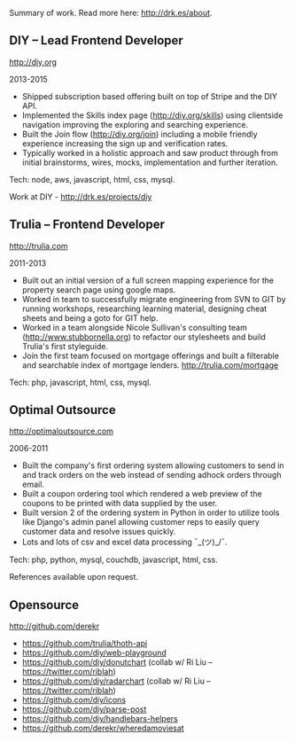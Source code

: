 Summary of work. Read more here: http://drk.es/about.

## DIY – Lead Frontend Developer

http://diy.org

2013-2015

- Shipped subscription based offering built on top of Stripe and the DIY API.
- Implemented the Skills index page (http://diy.org/skills) using clientside
  navigation improving the exploring and searching experience.
- Built the Join flow (http://diy.org/join) including a mobile friendly experience
  increasing the sign up and verification rates.
- Typically worked in a holistic approach and saw product through from initial
  brainstorms, wires, mocks, implementation and further iteration.

Tech: node, aws, javascript, html, css, mysql.

Work at DIY - http://drk.es/projects/diy

## Trulia – Frontend Developer

http://trulia.com

2011-2013

- Built out an initial version of a full screen mapping experience for the
  property search page using google maps.
- Worked in team to successfully migrate engineering from SVN to GIT by running
  workshops, researching learning material, designing cheat sheets and being a
  goto for GIT help.
- Worked in a team alongside Nicole Sullivan's consulting team
  (http://www.stubbornella.org) to refactor our stylesheets and build
  Trulia's first styleguide.
- Join the first team focused on mortgage offerings and built a filterable and
  searchable index of mortgage lenders. http://trulia.com/mortgage

Tech: php, javascript, html, css, mysql.

## Optimal Outsource

http://optimaloutsource.com

2006-2011

- Built the company's first ordering system allowing customers to send in
  and track orders on the web instead of sending adhock orders through email.
- Built a coupon ordering tool which rendered a web preview of the coupons to be
  printed with data supplied by the user.
- Built version 2 of the ordering system in Python in order to utilize tools like
  Django's admin panel allowing customer reps to easily query customer data and
  resolve issues quickly.
- Lots and lots of csv and excel data processing ¯\_(ツ)_/¯.

Tech: php, python, mysql, couchdb, javascript, html, css.

References available upon request.

## Opensource

http://github.com/derekr

- https://github.com/trulia/thoth-api
- https://github.com/diy/web-playground
- https://github.com/diy/donutchart (collab w/ Ri Liu – https://twitter.com/riblah)
- https://github.com/diy/radarchart (collab w/ Ri Liu – https://twitter.com/riblah)
- https://github.com/diy/icons
- https://github.com/diy/parse-post
- https://github.com/diy/handlebars-helpers
- https://github.com/derekr/wheredamoviesat
